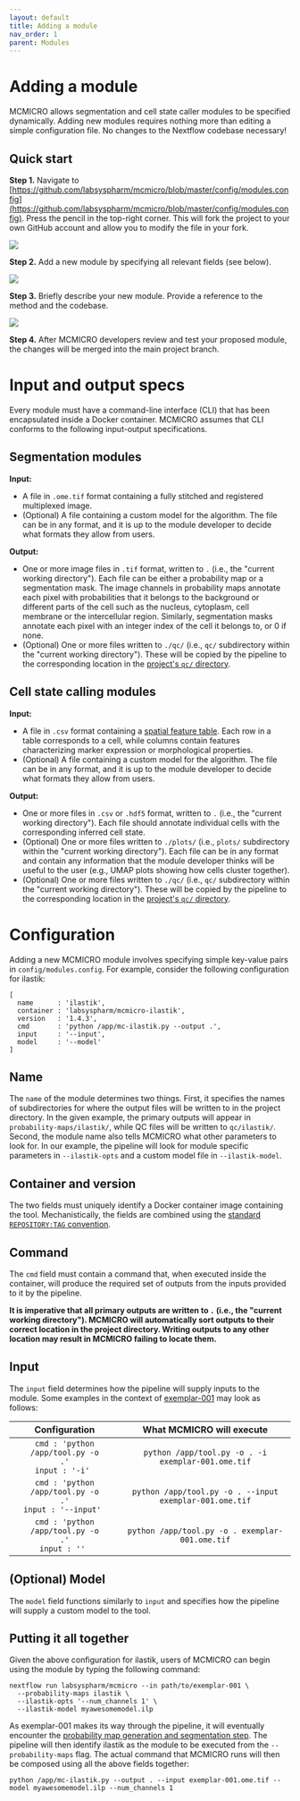 ```yaml
---
layout: default
title: Adding a module
nav_order: 1
parent: Modules
---
```


# Adding a module

MCMICRO allows segmentation and cell state caller modules to be specified dynamically. Adding new modules requires nothing more than editing a simple configuration file. No changes to the Nextflow codebase necessary!

## Quick start

**Step 1.** Navigate to [https://github.com/labsyspharm/mcmicro/blob/master/config/modules.config](https://github.com/labsyspharm/mcmicro/blob/master/config/modules.config). Press the pencil in the top-right corner. This will fork the project to your own GitHub account and allow you to modify the file in your fork.

<img src="{{ site.baseurl }}/images/addmod/Step1.png"/>

**Step 2.** Add a new module by specifying all relevant fields (see below).

<img src="{{ site.baseurl }}/images/addmod/Step2.png"/>

**Step 3.** Briefly describe your new module. Provide a reference to the method and the codebase.

<img src="{{ site.baseurl }}/images/addmod/Step3.png"/>

**Step 4.** After MCMICRO developers review and test your proposed module, the changes will be merged into the main project branch.

# Input and output specs

Every module must have a command-line interface (CLI) that has been encapsulated inside a Docker container. 
MCMICRO assumes that CLI conforms to the following input-output specifications.

## Segmentation modules

**Input:**

* A file in `.ome.tif` format containing a fully stitched and registered multiplexed image.
* (Optional) A file containing a custom model for the algorithm. The file can be in any format, and it is up to the module developer to decide what formats they allow from users.

**Output:**

* One or more image files in `.tif` format, written to `.` (i.e., the "current working directory"). Each file can be either a probability map or a segmentation mask. The image channels in probability maps annotate each pixel with probabilities that it belongs to the background or different parts of the cell such as the nucleus, cytoplasm, cell membrane or the intercellular region. Similarly, segmentation masks annotate each pixel with an integer index of the cell it belongs to, or 0 if none.
* (Optional) One or more files written to `./qc/` (i.e., `qc/` subdirectory within the "current working directory"). These will be copied by the pipeline to the corresponding location in the [project's `qc/` directory](../documentation/step-qc.html).

## Cell state calling modules

**Input:**

* A file in `.csv` format containing a [spatial feature table](../documentation/step-quant.html). Each row in a table corresponds to a cell, while columns contain features characterizing marker expression or morphological properties.
* (Optional) A file containing a custom model for the algorithm. The file can be in any format, and it is up to the module developer to decide what formats they allow from users.

**Output:**

* One or more files in `.csv` or `.hdf5` format, written to `.` (i.e., the "current working directory"). Each file should annotate individual cells with the corresponding inferred cell state.
* (Optional) One or more files written to `./plots/` (i.e., `plots/` subdirectory within the "current working directory"). Each file can be in any format and contain any information that the module developer thinks will be useful to the user (e.g., UMAP plots showing how cells cluster together).
* (Optional) One or more files written to `./qc/` (i.e., `qc/` subdirectory within the "current working directory"). These will be copied by the pipeline to the corresponding location in the [project's `qc/` directory](../documentation/step-qc.html).

# Configuration

Adding a new MCMICRO module involves specifying simple key-value pairs in `config/modules.config`. For example, consider the following configuration for ilastik:

```
[
  name      : 'ilastik',
  container : 'labsyspharm/mcmicro-ilastik',
  version   : '1.4.3',
  cmd       : 'python /app/mc-ilastik.py --output .',
  input     : '--input',
  model     : '--model'
]
```

## Name

The `name` of the module determines two things. First, it specifies the names of subdirectories for where the output files will be written to in the project directory. In the given example, the primary outputs will appear in `probability-maps/ilastik/`, while QC files will be written to `qc/ilastik/`. Second, the module name also tells MCMICRO what other parameters to look for. In our example, the pipeline will look for module specific parameters in `--ilastik-opts` and a custom model file in `--ilastik-model`.

## Container and version

The two fields must uniquely identify a Docker container image containing the tool. Mechanistically, the fields are combined using the [standard `REPOSITORY:TAG` convention](https://docs.docker.com/engine/reference/commandline/images/).

## Command

The `cmd` field must contain a command that, when executed inside the container, will produce the required set of outputs from the inputs provided to it by the pipeline.

**It is imperative that all primary outputs are written to `.` (i.e., the "current working directory"). MCMICRO will automatically sort outputs to their correct location in the project directory. Writing outputs to any other location may result in MCMICRO failing to locate them.**

## Input

The `input` field determines how the pipeline will supply inputs to the module. Some examples in the context of [exemplar-001](../documentation/installation.html#exemplar-data) may look as follows:

| Configuration | What MCMICRO will execute |
| :-: | :-: |
| <code>cmd   : 'python /app/tool.py -o .'<br>input : '-i' </code> | `python /app/tool.py -o . -i exemplar-001.ome.tif` |
| <code>cmd   : 'python /app/tool.py -o .'<br>input : '--input' </code> | `python /app/tool.py -o . --input exemplar-001.ome.tif` |
| <code>cmd   : 'python /app/tool.py -o .'<br>input : '' </code> | `python /app/tool.py -o . exemplar-001.ome.tif` |

## (Optional) Model

The `model` field functions similarly to `input` and specifies how the pipeline will supply a custom model to the tool.

## Putting it all together

Given the above configuration for ilastik, users of MCMICRO can begin using the module by typing the following command:

```
nextflow run labsyspharm/mcmicro --in path/to/exemplar-001 \
  --probability-maps ilastik \
  --ilastik-opts '--num_channels 1' \
  --ilastik-model myawesomemodel.ilp
```

As exemplar-001 makes its way through the pipeline, it will eventually encounter the [probability map generation and segmentation step](../documentation/step-segmentation.html). The pipeline will then identify ilastik as the module to be executed from the `--probability-maps` flag. The actual command that MCMICRO runs will then be composed using all the above fields together:

```
python /app/mc-ilastik.py --output . --input exemplar-001.ome.tif --model myawesomemodel.ilp --num_channels 1
```

